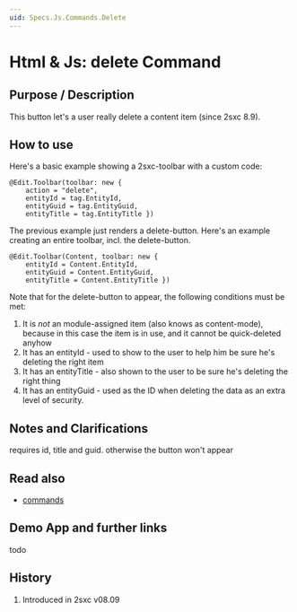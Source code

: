 ```yaml
---
uid: Specs.Js.Commands.Delete
---
```

# Html & Js: delete Command

## Purpose / Description 
This button let's a user really delete a content item (since 2sxc 8.9).

## How to use
Here's a basic example showing a 2sxc-toolbar with a custom code:

```razor
@Edit.Toolbar(toolbar: new { 
    action = "delete", 
    entityId = tag.EntityId, 
    entityGuid = tag.EntityGuid, 
    entityTitle = tag.EntityTitle })

```
The previous example just renders a delete-button. Here's an example creating an entire toolbar, incl. the delete-button.

```razor
@Edit.Toolbar(Content, toolbar: new { 
    entityId = Content.EntityId, 
    entityGuid = Content.EntityGuid, 
    entityTitle = Content.EntityTitle })
```
Note that for the delete-button to appear, the following conditions must be met:

1. It is _not_ an module-assigned item (also knows as content-mode), because in this case the item is in use, and it cannot be quick-deleted anyhow
2. It has an entityId - used to show to the user to help him be sure he's deleting the right item
3. It has an entityTitle - also shown to the user to be sure he's deleting the right thing
3. It has an entityGuid - used as the ID when deleting the data as an extra level of security. 


## Notes and Clarifications
requires id, title and guid. otherwise the button won't appear

## Read also

* [commands](xref:Specs.Js.Commands) 

## Demo App and further links

todo

## History
1. Introduced in 2sxc v08.09

